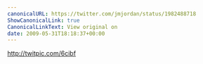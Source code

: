 ```yaml
---
canonicalURL: https://twitter.com/jmjordan/status/1982488718
ShowCanonicalLink: true
CanonicalLinkText: View original on
date: 2009-05-31T18:18:37+00:00
---
```

http://twitpic.com/6cibf